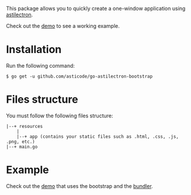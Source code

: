 This package allows you to quickly create a one-window application using [astilectron](https://github.com/asticode/go-astilectron).

Check out the [demo](https://github.com/asticode/go-astilectron-demo) to see a working example.

# Installation

Run the following command:

    $ go get -u github.com/asticode/go-astilectron-bootstrap

# Files structure

You must follow the following files structure:

    |--+ resources
        |
        |--+ app (contains your static files such as .html, .css, .js, .png, etc.)
    |--+ main.go
    
# Example

Check out the [demo](https://github.com/asticode/go-astilectron-demo) that uses the bootstrap and the [bundler](https://github.com/asticode/go-astilectron-bundler).